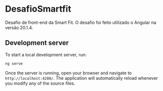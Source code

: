 # DesafioSmartfit

Desafio de front-end da Smart Fit. O desafio foi feito utilizado o Angular na versão 20.1.4.

## Development server

To start a local development server, run:

```bash
ng serve
```

Once the server is running, open your browser and navigate to `http://localhost:4200/`. The application will automatically reload whenever you modify any of the source files.


